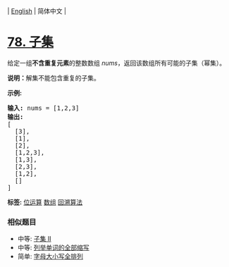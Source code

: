 | [English](README_EN.md) | 简体中文 |

# [78. 子集](https://leetcode-cn.com/problems/subsets)
<p>给定一组<strong>不含重复元素</strong>的整数数组&nbsp;<em>nums</em>，返回该数组所有可能的子集（幂集）。</p>

<p><strong>说明：</strong>解集不能包含重复的子集。</p>

<p><strong>示例:</strong></p>

<pre><strong>输入:</strong> nums = [1,2,3]
<strong>输出:</strong>
[
  [3],
&nbsp; [1],
&nbsp; [2],
&nbsp; [1,2,3],
&nbsp; [1,3],
&nbsp; [2,3],
&nbsp; [1,2],
&nbsp; []
]</pre>

**标签:**  [位运算](https://leetcode-cn.com/tag/bit-manipulation) [数组](https://leetcode-cn.com/tag/array) [回溯算法](https://leetcode-cn.com/tag/backtracking) 
 ### 相似题目
- 中等:	[子集 II](https://leetcode-cn.com/problems/subsets-ii) 
- 中等:	[列举单词的全部缩写](https://leetcode-cn.com/problems/generalized-abbreviation) 
- 简单:	[字母大小写全排列](https://leetcode-cn.com/problems/letter-case-permutation) 
